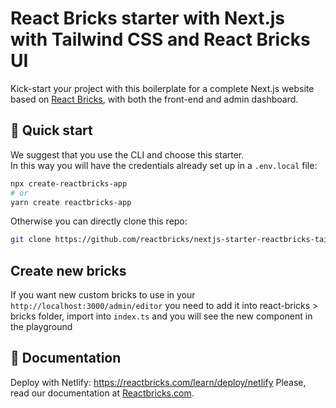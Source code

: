 # React Bricks starter with Next.js with Tailwind CSS and React Bricks UI

Kick-start your project with this boilerplate for a complete Next.js website based on [React Bricks](https://reactbricks.com), with both the front-end and admin dashboard.

## 🚀 Quick start

We suggest that you use the CLI and choose this starter.  
In this way you will have the credentials already set up in a `.env.local` file:

```bash
npx create-reactbricks-app
# or
yarn create reactbricks-app
```

Otherwise you can directly clone this repo:

```bash
git clone https://github.com/reactbricks/nextjs-starter-reactbricks-tailwind your-project
```

## Create new bricks

If you want new custom bricks to use in your `http://localhost:3000/admin/editor` you need to add it into
react-bricks > bricks folder, import into `index.ts` and you will see the new component in the playground
## 📖 Documentation

Deploy with Netlify: https://reactbricks.com/learn/deploy/netlify
Please, read our documentation at [Reactbricks.com](https://reactbricks.com).
